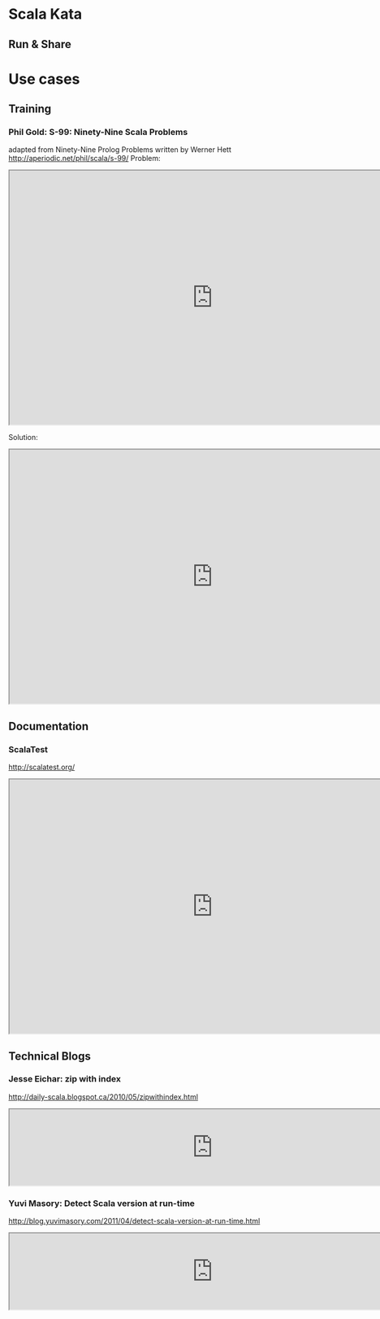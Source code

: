 # Scala Kata
## __Run__ & __Share__

# Use cases
## Training
### Phil Gold: S-99: Ninety-Nine Scala Problems
adapted from Ninety-Nine Prolog Problems written by Werner Hett
<http://aperiodic.net/phil/scala/s-99/>
Problem:
<iframe src="http://scala.masgui.cloudbees.net/50088d21e4b0cfd655485a59" width=800 height=500 webkitallowfullscreen mozallowfullscreen allowfullscreen>
</iframe>

Solution:
<iframe src="http://scala.masgui.cloudbees.net/50088c7fe4b0cfd655485a58" width=800 height=500 webkitallowfullscreen mozallowfullscreen allowfullscreen>
</iframe>

## Documentation
### ScalaTest
<http://scalatest.org/>
<iframe src="http://scala.masgui.cloudbees.net/50089384e4b0cfd655485a7d" width=800 height=500 webkitallowfullscreen mozallowfullscreen allowfullscreen>
</iframe>

## Technical Blogs
### Jesse Eichar: zip with index
<http://daily-scala.blogspot.ca/2010/05/zipwithindex.html>
<iframe src="http://scala.masgui.cloudbees.net/500890cee4b0cfd655485a6f" width=800 height=150 webkitallowfullscreen mozallowfullscreen allowfullscreen>
</iframe>

### Yuvi Masory: Detect Scala version at run-time
<http://blog.yuvimasory.com/2011/04/detect-scala-version-at-run-time.html>
<iframe src="http://scala.masgui.cloudbees.net/500892b8e4b0cfd655485a73" width=800 height=150 webkitallowfullscreen mozallowfullscreen allowfullscreen>
</iframe>